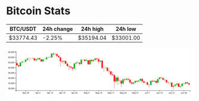 # Bitcoin Stats

BTC/USDT|24h change|24h high|24h low|
|---|---|---|---|
|$33774.43|-2.25%|$35194.04|$33001.00|

<img src="./chart.svg">
